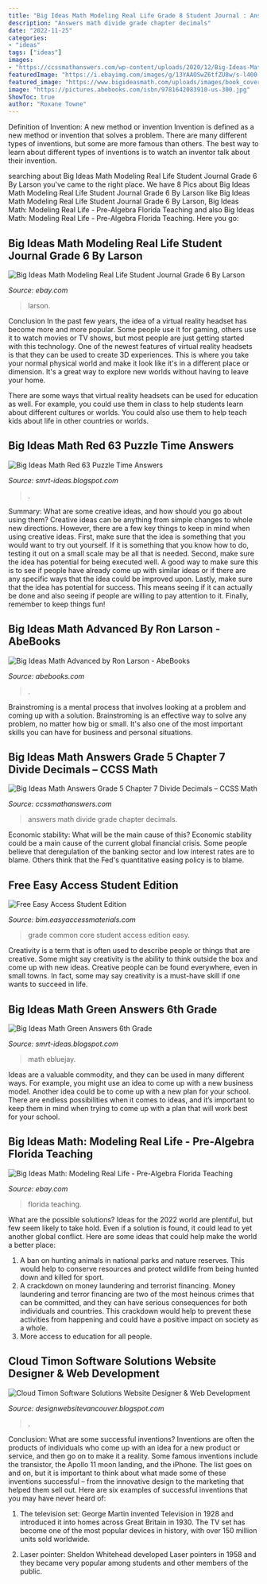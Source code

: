 ```yaml
---
title: "Big Ideas Math Modeling Real Life Grade 8 Student Journal : Answers Math Divide Grade Chapter Decimals"
description: "Answers math divide grade chapter decimals"
date: "2022-11-25"
categories:
- "ideas"
tags: ["ideas"]
images:
- "https://ccssmathanswers.com/wp-content/uploads/2020/12/Big-Ideas-Math-Answers-5th-Grade-Chapter-7-Divide-Decimals-7.6-19.png"
featuredImage: "https://i.ebayimg.com/images/g/13YAAOSwZ6tfZU8w/s-l400.jpg"
featured_image: "https://www.bigideasmath.com/uploads/images/book_covers/mrl2019/gradeK_cc.jpg"
image: "https://pictures.abebooks.com/isbn/9781642083910-us-300.jpg"
ShowToc: true
author: "Roxane Towne"
---
```



Definition of Invention: A new method or invention
Invention is defined as a new method or invention that solves a problem. There are many different types of inventions, but some are more famous than others. The best way to learn about different types of inventions is to watch an inventor talk about their invention.

	

		
searching about Big Ideas Math Modeling Real Life Student Journal Grade 6 By Larson you've came to the right place. We have 8 Pics about Big Ideas Math Modeling Real Life Student Journal Grade 6 By Larson like Big Ideas Math Modeling Real Life Student Journal Grade 6 By Larson, Big Ideas Math: Modeling Real Life - Pre-Algebra Florida Teaching and also Big Ideas Math: Modeling Real Life - Pre-Algebra Florida Teaching. Here you go:
		
    
## Big Ideas Math Modeling Real Life Student Journal Grade 6 By Larson

<img loading=lazy src="https://i.ebayimg.com/images/g/E9EAAOSwcVdfE~iw/s-l640.jpg" onerror="this.onerror=null;this.src='https://tse3.mm.bing.net/th?id=OIP.dSM7jR6Qpt_bIAT4wHeRJgHaJ4&amp;pid=15.1';" alt="Big Ideas Math Modeling Real Life Student Journal Grade 6 By Larson">

_Source: ebay.com_

>larson. 

	

Conclusion
In the past few years, the idea of a virtual reality headset has become more and more popular. Some people use it for gaming, others use it to watch movies or TV shows, but most people are just getting started with this technology. 
One of the newest features of virtual reality headsets is that they can be used to create 3D experiences. This is where you take your normal physical world and make it look like it's in a different place or dimension. It's a great way to explore new worlds without having to leave your home. 

There are some ways that virtual reality headsets can be used for education as well. For example, you could use them in class to help students learn about different cultures or worlds. You could also use them to help teach kids about life in other countries or worlds.

    
## Big Ideas Math Red 63 Puzzle Time Answers

<img loading=lazy src="https://cdn.slidesharecdn.com/ss_thumbnails/practice5-150303102021-conversion-gate01-thumbnail.jpg?cb=1425399644" onerror="this.onerror=null;this.src='https://tse3.mm.bing.net/th?id=OIP.LIJxT1QftV3eyfg7BrbVaQAAAA&amp;pid=15.1';" alt="Big Ideas Math Red 63 Puzzle Time Answers">

_Source: smrt-ideas.blogspot.com_

>. 

	

Summary: What are some creative ideas, and how should you go about using them?
Creative ideas can be anything from simple changes to whole new directions. However, there are a few key things to keep in mind when using creative ideas. First, make sure that the idea is something that you would want to try out yourself. If it is something that you know how to do, testing it out on a small scale may be all that is needed. Second, make sure the idea has potential for being executed well. A good way to make sure this is to see if people have already come up with similar ideas or if there are any specific ways that the idea could be improved upon. Lastly, make sure that the idea has potential for success. This means seeing if it can actually be done and also seeing if people are willing to pay attention to it. Finally, remember to keep things fun!

    
## Big Ideas Math Advanced By Ron Larson - AbeBooks

<img loading=lazy src="https://pictures.abebooks.com/isbn/9781642083910-us-300.jpg" onerror="this.onerror=null;this.src='https://tse2.mm.bing.net/th?id=OIP.WZtLEiw0q_qjWpW-QM3SeAAAAA&amp;pid=15.1';" alt="Big Ideas Math Advanced by Ron Larson - AbeBooks">

_Source: abebooks.com_

>. 

	

Brainstroming is a mental process that involves looking at a problem and coming up with a solution. Brainstroming is an effective way to solve any problem, no matter how big or small. It's also one of the most important skills you can have for business and personal situations.

    
## Big Ideas Math Answers Grade 5 Chapter 7 Divide Decimals – CCSS Math

<img loading=lazy src="https://ccssmathanswers.com/wp-content/uploads/2020/12/Big-Ideas-Math-Answers-5th-Grade-Chapter-7-Divide-Decimals-7.6-19.png" onerror="this.onerror=null;this.src='https://tse4.mm.bing.net/th?id=OIP.rq-SpGy3-W4aWxAWhFmrjwAAAA&amp;pid=15.1';" alt="Big Ideas Math Answers Grade 5 Chapter 7 Divide Decimals – CCSS Math">

_Source: ccssmathanswers.com_

>answers math divide grade chapter decimals. 

	

Economic stability: What will be the main cause of this?
Economic stability could be a main cause of the current global financial crisis. Some people believe that deregulation of the banking sector and low interest rates are to blame. Others think that the Fed's quantitative easing policy is to blame.

    
## Free Easy Access Student Edition

<img loading=lazy src="https://www.bigideasmath.com/uploads/images/book_covers/mrl2019/gradeK_cc.jpg" onerror="this.onerror=null;this.src='https://tse2.mm.bing.net/th?id=OIP.YRHln7N5F6U_WiTIH1am7wAAAA&amp;pid=15.1';" alt="Free Easy Access Student Edition">

_Source: bim.easyaccessmaterials.com_

>grade common core student access edition easy. 

	

Creativity is a term that is often used to describe people or things that are creative. Some might say creativity is the ability to think outside the box and come up with new ideas. Creative people can be found everywhere, even in small towns. In fact, some may say creativity is a must-have skill if one wants to succeed in life.

    
## Big Ideas Math Green Answers 6th Grade

<img loading=lazy src="https://www.ebluejay.com/img/account/6/t/6to12books/1/3985259_2tofeak0.jpg" onerror="this.onerror=null;this.src='https://tse3.mm.bing.net/th?id=OIP.1w9BOGNMNqglghWLjZbkAgHaFj&amp;pid=15.1';" alt="Big Ideas Math Green Answers 6th Grade">

_Source: smrt-ideas.blogspot.com_

>math ebluejay. 

	

Ideas are a valuable commodity, and they can be used in many different ways. For example, you might use an idea to come up with a new business model. Another idea could be to come up with a new plan for your school. There are endless possibilities when it comes to ideas, and it’s important to keep them in mind when trying to come up with a plan that will work best for your school.

    
## Big Ideas Math: Modeling Real Life - Pre-Algebra Florida Teaching

<img loading=lazy src="https://i.ebayimg.com/images/g/13YAAOSwZ6tfZU8w/s-l400.jpg" onerror="this.onerror=null;this.src='https://tse3.mm.bing.net/th?id=OIP.lPILleY_dAfp07u5_Eb3OAAAAA&amp;pid=15.1';" alt="Big Ideas Math: Modeling Real Life - Pre-Algebra Florida Teaching">

_Source: ebay.com_

>florida teaching. 

	

What are the possible solutions?
Ideas for the 2022 world are plentiful, but few seem likely to take hold. Even if a solution is found, it could lead to yet another global conflict. Here are some ideas that could help make the world a better place: 
1. A ban on hunting animals in national parks and nature reserves. This would help to conserve resources and protect wildlife from being hunted down and killed for sport.
2. A crackdown on money laundering and terrorist financing. Money laundering and terror financing are two of the most heinous crimes that can be committed, and they can have serious consequences for both individuals and countries. This crackdown would help to prevent these activities from happening and could have a positive impact on society as a whole.
3. More access to education for all people.

    
## Cloud Timon Software Solutions Website Designer &amp; Web Development

<img loading=lazy src="https://gligx.s3.amazonaws.com/2017/12/web-hosting-dubai-1.jpg" onerror="this.onerror=null;this.src='https://tse3.mm.bing.net/th?id=OIP.gKSC9XLaEX4PKF_fet4oDwHaDX&amp;pid=15.1';" alt="Cloud Timon Software Solutions Website Designer &amp; Web Development">

_Source: designwebsitevancouver.blogspot.com_

>. 

	

Conclusion: What are some successful inventions?
Inventions are often the products of individuals who come up with an idea for a new product or service, and then go on to make it a reality. Some famous inventions include the transistor, the Apollo 11 moon landing, and the iPhone. The list goes on and on, but it is important to think about what made some of these inventions successful – from the innovative design to the marketing that helped them sell out. Here are six examples of successful inventions that you may have never heard of:
1. The television set: George Martin invented Television in 1928 and introduced it into homes across Great Britain in 1930. The TV set has become one of the most popular devices in history, with over 150 million units sold worldwide.

2. Laser pointer: Sheldon Whitehead developed Laser pointers in 1958 and they became very popular among students and other members of the public.

